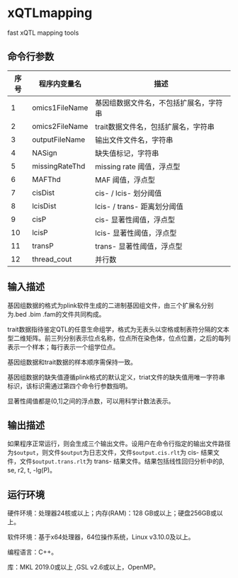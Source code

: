 # xQTLmapping
 fast xQTL mapping tools



##   命令行参数

| 序号 | 程序内变量名   | 描述                                   |
| ---- | -------------- | -------------------------------------- |
| 1    | omics1FileName | 基因组数据文件名，不包括扩展名，字符串 |
| 2    | omics2FileName | trait数据文件名，包括扩展名，字符串    |
| 3    | outputFileName | 输出文件文件名，字符串                 |
| 4    | NASign         | 缺失值标记，字符串                     |
| 5    | missingRateThd | missing rate 阈值，浮点型              |
| 6    | MAFThd         | MAF 阈值，浮点型                       |
| 7    | cisDist        | cis- / lcis- 划分阈值                  |
| 8    | lcisDist       | lcis- / trans- 距离划分阈值            |
| 9    | cisP           | cis- 显著性阈值，浮点型                |
| 10   | lcisP          | lcis- 显著性阈值，浮点型               |
| 11   | transP         | trans- 显著性阈值，浮点型              |
| 12   | thread_cout    | 并行数                                 |

 

##   输入描述

基因组数据的格式为plink软件生成的二进制基因组文件，由三个扩展名分别为.bed .bim .fam的文件共同构成。

trait数据指待鉴定QTL的任意生命组学，格式为无表头以空格或制表符分隔的文本型二维矩阵。前三列分别表示位点名称，位点所在染色体，位点位置，之后的每列表示一个样本；每行表示一个组学位点。

基因组数据和trait数据的样本顺序需保持一致。

基因组数据的缺失值遵循plink格式的默认定义，triat文件的缺失值用唯一字符串标识，该标识需通过第四个命令行参数指明。

显著性阈值都是(0,1]之间的浮点数，可以用科学计数法表示。



##   输出描述

如果程序正常运行，则会生成三个输出文件。设用户在命令行指定的输出文件路径为`$output`，则文件`$output`为日志文件，文件`$output.cis.rlt`为 cis- 结果文件，文件`$output.trans.rlt`为 trans- 结果文件。结果包括线性回归分析中的β, se, r2, t, -lg(P)。



## 运行环境

硬件环境：处理器24核或以上；内存(RAM)：128 GB或以上；硬盘256GB或以上。

软件环境：基于x64处理器，64位操作系统，Linux v3.10.0及以上。

编程语言：C++。

库：MKL 2019.0或以上 ,GSL v2.6或以上，OpenMP。
